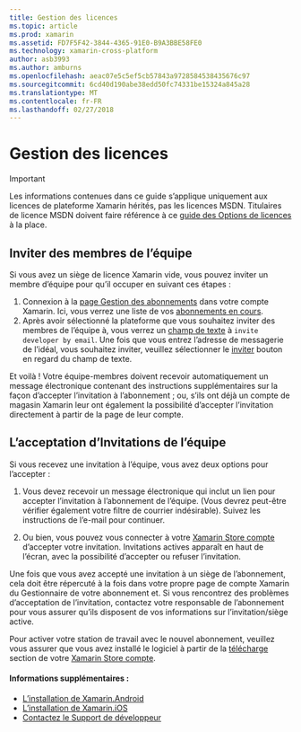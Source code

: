 ```yaml
---
title: Gestion des licences
ms.topic: article
ms.prod: xamarin
ms.assetid: FD7F5F42-3844-4365-91E0-B9A3BBE58FE0
ms.technology: xamarin-cross-platform
author: asb3993
ms.author: amburns
ms.openlocfilehash: aeac07e5c5ef5cb57843a9728584538435676c97
ms.sourcegitcommit: 6cd40d190abe38edd50fc74331be15324a845a28
ms.translationtype: MT
ms.contentlocale: fr-FR
ms.lasthandoff: 02/27/2018
---
```

# <a name="team-license-management"></a>Gestion des licences

> [!IMPORTANT]
> Les informations contenues dans ce guide s’applique uniquement aux licences de plateforme Xamarin hérités, pas les licences MSDN. Titulaires de licence MSDN doivent faire référence à ce [guide des Options de licences](~/cross-platform/get-started/requirements.md) à la place.


## <a name="inviting-team-members"></a>Inviter des membres de l’équipe
Si vous avez un siège de licence Xamarin vide, vous pouvez inviter un membre d’équipe pour qu’il occuper en suivant ces étapes :

1.  Connexion à la [page Gestion des abonnements](https://store.xamarin.com/account/my/subscription) dans votre compte Xamarin. Ici, vous verrez une liste de vos [abonnements en cours](http://screencast.com/t/BdOamw5Z).
2.  Après avoir sélectionné la plateforme que vous souhaitez inviter des membres de l’équipe à, vous verrez un [champ de texte](http://screencast.com/t/APdCrwaN) à `invite developer by email`. Une fois que vous entrez l’adresse de messagerie de l’idéal, vous souhaitez inviter, veuillez sélectionner le [inviter](http://screencast.com/t/vjQAIBpT) bouton en regard du champ de texte.

Et voilà ! Votre équipe-membres doivent recevoir automatiquement un message électronique contenant des instructions supplémentaires sur la façon d’accepter l’invitation à l’abonnement ; ou, s’ils ont déjà un compte de magasin Xamarin leur ont également la possibilité d’accepter l’invitation directement à partir de la page de leur compte.

## <a name="accepting-team-invitations"></a>L’acceptation d’Invitations de l’équipe
Si vous recevez une invitation à l’équipe, vous avez deux options pour l’accepter :

1.  Vous devez recevoir un message électronique qui inclut un lien pour accepter l’invitation à l’abonnement de l’équipe. (Vous devrez peut-être vérifier également votre filtre de courrier indésirable). Suivez les instructions de l’e-mail pour continuer. 

2.  Ou bien, vous pouvez vous connecter à votre [Xamarin Store compte](http://store.xamarin.com/account/my/subscription) d’accepter votre invitation. Invitations actives apparaît en haut de l’écran, avec la possibilité d’accepter ou refuser l’invitation.

Une fois que vous avez accepté une invitation à un siège de l’abonnement, cela doit être répercuté à la fois dans votre propre page de compte Xamarin du Gestionnaire de votre abonnement et. Si vous rencontrez des problèmes d’acceptation de l’invitation, contactez votre responsable de l’abonnement pour vous assurer qu’ils disposent de vos informations sur l’invitation/siège active.

Pour activer votre station de travail avec le nouvel abonnement, veuillez vous assurer que vous avez installé le logiciel à partir de la [télécharge](https://store.xamarin.com/account/my/subscription/downloads) section de votre [Xamarin Store compte](http://store.xamarin.com/account/my/subscription).

#### <a name="additional-information"></a>Informations supplémentaires :

-   [L’installation de Xamarin.Android](~/android/get-started/installation/index.md)
-   [L’installation de Xamarin.iOS](~/ios/get-started/installation/index.md)
-   [Contactez le Support de développeur](http://xamarin.com/support)
